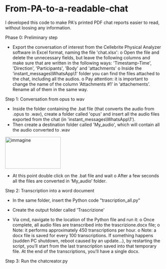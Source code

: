 # From-PA-to-a-readable-chat
I developed this code to make PA's printed PDF chat reports easier to read, without loosing any information.

Phase 0: Preliminary step
-	Export the conversation of interest from the Cellebrite Physical Analyzer software in Excel format, naming the file 'chat.xlsx':
    o	Open the file and delete the unnecessary fields, but leave the following columns and make sure that are written in the following ways: 'Timestamp-Time', 'Direction', 'Participants', 'Body' and 'attachments' 
    o	Inside the 'instant_messages\WhatsApp\1' folder you can find the files attached to the chat, including all the audios. 
    o	Pay attention: it is important to change the name of the column ‘Attachments #1’ in ‘attachements’. Rename all of them in the same way.

Step 1: Conversation from opus to wav
-	Inside the folder containing the .bat file (that converts the audio from .opus to .wav), create a folder called 'opus' and insert all the audio files exported from the chat (in 'instant_messages\WhatsApp\1'). 
-	Then create a destination folder called 'My_audio', which will contain all the audio converted to .wav

  <img width="178" height="102" alt="immagine" src="https://github.com/user-attachments/assets/5d613d30-1679-4121-aebc-48d41f96174c" />
  
-	At this point double click on the .bat file and wait
    o	After a few seconds all the files are converted in ‘My_audio’ folder.
 	
Step 2: Transcription into a word document
-	In the same folder, insert the Python code "trascription_all.py"
 
-	Create the output folder called 'Trascrizione'
-	Via cmd, navigate to the location of the Python file and run it:
      o	Once complete, all audio files are transcribed into the trascrizione.docx file;
      o	Note: it performs approximately 450 transcriptions per hour.
      o	Note: a docx file is saved for every 100 transcriptions. If something happens (sudden PC shutdown, reboot caused by an update…), by restarting the script, you’ll start from the last transcription saved into that temporary file. At the end of the transcriptions,            you’ll have a single docx.

Step 3: Run the chatcreator.py

